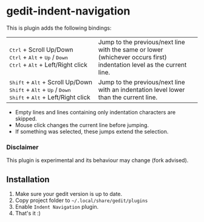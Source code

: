 # gedit-indent-navigation

This is plugin adds the following bindings:
<table>
  <tr>
    <td style="white-space: nowrap;"><kbd>Ctrl</kbd> + Scroll&nbsp;Up/Down<br>
    <kbd>Ctrl</kbd> + <kbd>Alt</kbd> + <kbd>Up</kbd> / <kbd>Down</kbd><br>
    <kbd>Ctrl</kbd> + <kbd>Alt</kbd> + Left/Right click
  <td>Jump to the previous/next line with the same or lower (whichever occurs first) indentation level as the current line.
  <tr>
    <td style="white-space: nowrap;"><kbd>Shift</kbd> + <kbd>Alt</kbd> + Scroll&nbsp;Up/Down<br>
    <kbd>Shift</kbd> + <kbd>Alt</kbd> + <kbd>Up</kbd> / <kbd>Down</kbd><br>
    <kbd>Shift</kbd> + <kbd>Alt</kbd> + Left/Right click
    <td>Jump to the previous/next line with an indentation level lower than the current line. 
</table>

* Empty lines and lines containing only indentation characters are skipped.
* Mouse click changes the current line before jumping.
* If something was selected, these jumps extend the selection.

### Disclaimer
This plugin is experimental and its behaviour may change (fork advised).

## Installation
1. Make sure your gedit version is up to date.
2. Copy project folder to `~/.local/share/gedit/plugins`
3. Enable `Indent Navigation` plugin.
4. That's it :)

